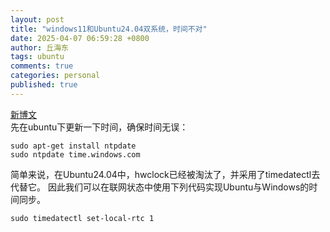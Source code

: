 ```yaml
---
layout: post
title: "windows11和Ubuntu24.04双系统，时间不对"
date: 2025-04-07 06:59:28 +0800
author: 丘海东 
tags: ubuntu
comments: true
categories: personal
published: true
---
```

[新博文](https://blog.csdn.net/weixin_42066135/article/details/144369653)  
先在ubuntu下更新一下时间，确保时间无误：  

    sudo apt-get install ntpdate
    sudo ntpdate time.windows.com

简单来说，在Ubuntu24.04中，hwclock已经被淘汰了，并采用了timedatectl去代替它。 因此我们可以在联网状态中使用下列代码实现Ubuntu与Windows的时间同步。  

    sudo timedatectl set-local-rtc 1

